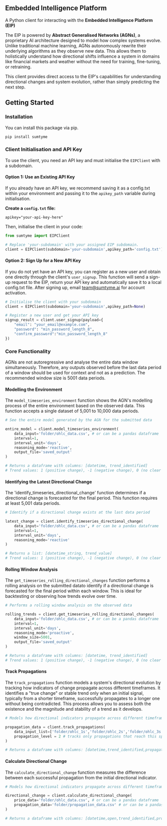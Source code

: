 ## Embedded Intelligence Platform

A Python client for interacting with the **Embedded Intelligence Platform (EIP)**

The EIP is powered by **Abstract Generalised Networks (AGNs)**, a proprietary AI architecture designed to model how complex systems evolve. Unlike traditional machine learning, AGNs autonomously rewrite their underlying algorithms as they observe new data. This allows them to holistically understand how directional shifts influence a system in domains like financial markets and weather without the need for training, fine-tuning, or retraining.

This client provides direct access to the EIP's capabilities for understanding directional changes and system evolution, rather than simply predicting the next step.

## Getting Started


### Installation

You can install this package via pip.

```bash
pip install sumtyme
```

### Client Initialisation and API Key
To use the client, you need an API key and must initialise the `EIPClient` with a subdomain.


#### Option 1: Use an Existing API Key
If you already have an API key, we recommend saving it as a config.txt within your environment and passing it to the `apikey_path` variable during initialisation.

**Create a `config.txt` file:**
```dotenv
apikey="your-api-key-here"
```

Then, initialise the client in your code:


```python
from sumtyme import EIPClient

# Replace 'your-subdomain' with your assigned EIP subdomain.
client = EIPClient(subdomain='your-subdomain',apikey_path='config.txt')
```


#### Option 2: Sign Up for a New API Key

If you do not yet have an API key, you can register as a new user and obtain one directly through the client's `user_signup`. This function will send a sign-up request to the EIP, return your API key and automatically save it to a local config.txt file. After signing up, email team@sumtyme.ai for account activation.


```python
# Initialise the client with your subdomain
client = EIPClient(subdomain='your-subdomain',apikey_path=None)

# Register a new user and get your API key
signup_result = client.user_signup(payload={
    "email": "your_email@example.com",
    "password": "min_password_length_8",
    "confirm_password":"min_password_length_8"
})
```

### Core Functionality

AGNs are not autoregressive and analyse the entire data window simultaneously. Therefore, any outputs observed before the last data period of a window should be used for context and not as a prediction. The recommended window size is 5001 data periods.

#### Modelling the Environment

The `model_timeseries_environment` function shows the AGN's modelling process of the entire environment based on the observed data. This function accepts a single dataset of 5,001 to 10,000 data periods.

```python
# See the entire model generated by the AGN for the submitted data

entire_model = client.model_timeseries_environment(
    data_input='folder/ohlc_data.csv', # or can be a pandas dataframe 
    interval=1,
    interval_unit='days',
    reasoning_mode='reactive',
    output_file='saved_output'
)

# Returns a dataframe with columns: [datetime, trend_identified]
# Trend values: 1 (positive change), -1 (negative change), 0 (no clear change)
```

#### Identifying the Latest Directional Change

The 'identify_timeseries_directional_change' function determines if a directional change is forecasted for the final period. This function requires at least 5,001 data periods.

```python 
# Identify if a directional change exists at the last data period

latest_change = client.identify_timeseries_directional_change(
    data_input='folder/ohlc_data.csv', # or can be a pandas dataframe 
    interval=1,
    interval_unit='days',
    reasoning_mode='reactive'
)

# Returns a list: [datetime_string, trend_value]
# Trend values: 1 (positive change), -1 (negative change), 0 (no clear change)
```

#### Rolling Window Analysis

The `get_timeseries_rolling_directional_changes` function performs a rolling analysis on the submitted datato identify if a directional change is forecasted for the final period within each window. This is ideal for backtesting or observing how trends evolve over time.

```python
# Performs a rolling window analysis on the observed data

rolling_trends = client.get_timeseries_rolling_directional_changes(
    data_input='folder/ohlc_data.csv', # or can be a pandas dataframe 
    interval=1,
    interval_unit='days',
    reasoning_mode='proactive',
    window_size=5001,
    output_file='saved_output'
)

# Returns a dataframe with columns: [datetime, trend_identified]
# Trend values: 1 (positive change), -1 (negative change), 0 (no clear change)
```


#### Track Propagations

The `track_propagations` function models a system's directional evolution by tracking how indicators of change propagate across different timeframes. It identifies a "true change" or stable trend only when an initial signal, typically from a shorter timeframe, successfully propagates to a longer one without being contradicted. This process allows you to assess both the existence and the magnitude and stability of a trend as it develops.

```python
# Models how directional indicators propagate across different timeframes to identify stable trends.

propagation_data = client.track_propagations(
    data_input_list=['folder/ohlc_1s','folder/ohlc_2s','folder/ohlc_3s'], # or can be list of dataframes
    propagation_level = 2 # tracks only propagations that reach this specific level.
)

# Returns a dataframe with columns: [datetime,trend_identified,propagation_level]
```

#### Calculate Directional Change

The `calculate_directional_change` function measures the difference between each successful propagation from the initial directional indicator.

```python
# Models how directional indicators propagate across different timeframes to identify stable trends.

directional_change = client.calculate_directional_change(
    price_data='folder/ohlc_data.csv', # or can be a pandas dataframe 
    propagation_data='folder/propagation_data.csv' # or can be a pandas dataframe 
)

# Returns a dataframe with columns: [datetime,open,trend_identified,propagation_level,directional_change]
```